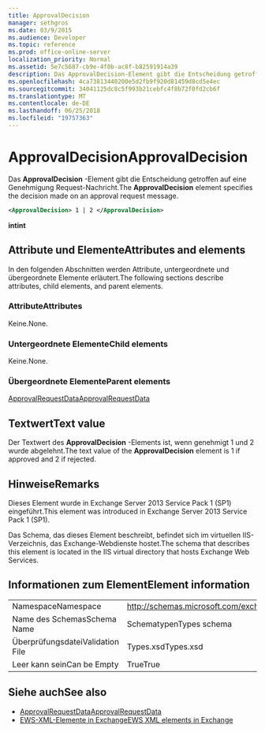 ```yaml
---
title: ApprovalDecision
manager: sethgros
ms.date: 03/9/2015
ms.audience: Developer
ms.topic: reference
ms.prod: office-online-server
localization_priority: Normal
ms.assetid: 5e7c5687-cb9e-4f0b-ac8f-b82591914a39
description: Das ApprovalDecision-Element gibt die Entscheidung getroffen auf eine Genehmigung Request-Nachricht.
ms.openlocfilehash: 4ca73813440200e5d2fb9f920d81459d8cd5e4ec
ms.sourcegitcommit: 34041125dc8c5f993b21cebfc4f8b72f0fd2cb6f
ms.translationtype: MT
ms.contentlocale: de-DE
ms.lasthandoff: 06/25/2018
ms.locfileid: "19757363"
---
```

# <a name="approvaldecision"></a><span data-ttu-id="62e21-103">ApprovalDecision</span><span class="sxs-lookup"><span data-stu-id="62e21-103">ApprovalDecision</span></span>

<span data-ttu-id="62e21-104">Das **ApprovalDecision** -Element gibt die Entscheidung getroffen auf eine Genehmigung Request-Nachricht.</span><span class="sxs-lookup"><span data-stu-id="62e21-104">The **ApprovalDecision** element specifies the decision made on an approval request message.</span></span> 
  
```XML
<ApprovalDecision> 1 | 2 </ApprovalDecision>
```

 <span data-ttu-id="62e21-105">**int**</span><span class="sxs-lookup"><span data-stu-id="62e21-105">**int**</span></span>
## <a name="attributes-and-elements"></a><span data-ttu-id="62e21-106">Attribute und Elemente</span><span class="sxs-lookup"><span data-stu-id="62e21-106">Attributes and elements</span></span>

<span data-ttu-id="62e21-107">In den folgenden Abschnitten werden Attribute, untergeordnete und übergeordnete Elemente erläutert.</span><span class="sxs-lookup"><span data-stu-id="62e21-107">The following sections describe attributes, child elements, and parent elements.</span></span>
  
### <a name="attributes"></a><span data-ttu-id="62e21-108">Attribute</span><span class="sxs-lookup"><span data-stu-id="62e21-108">Attributes</span></span>

<span data-ttu-id="62e21-109">Keine.</span><span class="sxs-lookup"><span data-stu-id="62e21-109">None.</span></span>
  
### <a name="child-elements"></a><span data-ttu-id="62e21-110">Untergeordnete Elemente</span><span class="sxs-lookup"><span data-stu-id="62e21-110">Child elements</span></span>

<span data-ttu-id="62e21-111">Keine.</span><span class="sxs-lookup"><span data-stu-id="62e21-111">None.</span></span>
  
### <a name="parent-elements"></a><span data-ttu-id="62e21-112">Übergeordnete Elemente</span><span class="sxs-lookup"><span data-stu-id="62e21-112">Parent elements</span></span>

[<span data-ttu-id="62e21-113">ApprovalRequestData</span><span class="sxs-lookup"><span data-stu-id="62e21-113">ApprovalRequestData</span></span>](approvalrequestdata.md)
  
## <a name="text-value"></a><span data-ttu-id="62e21-114">Textwert</span><span class="sxs-lookup"><span data-stu-id="62e21-114">Text value</span></span>

<span data-ttu-id="62e21-115">Der Textwert des **ApprovalDecision** -Elements ist, wenn genehmigt 1 und 2 wurde abgelehnt.</span><span class="sxs-lookup"><span data-stu-id="62e21-115">The text value of the **ApprovalDecision** element is 1 if approved and 2 if rejected.</span></span> 
  
## <a name="remarks"></a><span data-ttu-id="62e21-116">Hinweise</span><span class="sxs-lookup"><span data-stu-id="62e21-116">Remarks</span></span>

<span data-ttu-id="62e21-117">Dieses Element wurde in Exchange Server 2013 Service Pack 1 (SP1) eingeführt.</span><span class="sxs-lookup"><span data-stu-id="62e21-117">This element was introduced in Exchange Server 2013 Service Pack 1 (SP1).</span></span>
  
<span data-ttu-id="62e21-118">Das Schema, das dieses Element beschreibt, befindet sich im virtuellen IIS-Verzeichnis, das Exchange-Webdienste hostet.</span><span class="sxs-lookup"><span data-stu-id="62e21-118">The schema that describes this element is located in the IIS virtual directory that hosts Exchange Web Services.</span></span>
  
## <a name="element-information"></a><span data-ttu-id="62e21-119">Informationen zum Element</span><span class="sxs-lookup"><span data-stu-id="62e21-119">Element information</span></span>

|||
|:-----|:-----|
|<span data-ttu-id="62e21-120">Namespace</span><span class="sxs-lookup"><span data-stu-id="62e21-120">Namespace</span></span>  <br/> |http://schemas.microsoft.com/exchange/services/2006/types  <br/> |
|<span data-ttu-id="62e21-121">Name des Schemas</span><span class="sxs-lookup"><span data-stu-id="62e21-121">Schema Name</span></span>  <br/> |<span data-ttu-id="62e21-122">Schematypen</span><span class="sxs-lookup"><span data-stu-id="62e21-122">Types schema</span></span>  <br/> |
|<span data-ttu-id="62e21-123">Überprüfungsdatei</span><span class="sxs-lookup"><span data-stu-id="62e21-123">Validation File</span></span>  <br/> |<span data-ttu-id="62e21-124">Types.xsd</span><span class="sxs-lookup"><span data-stu-id="62e21-124">Types.xsd</span></span>  <br/> |
|<span data-ttu-id="62e21-125">Leer kann sein</span><span class="sxs-lookup"><span data-stu-id="62e21-125">Can be Empty</span></span>  <br/> |<span data-ttu-id="62e21-126">True</span><span class="sxs-lookup"><span data-stu-id="62e21-126">True</span></span>  <br/> |
   
## <a name="see-also"></a><span data-ttu-id="62e21-127">Siehe auch</span><span class="sxs-lookup"><span data-stu-id="62e21-127">See also</span></span>

- [<span data-ttu-id="62e21-128">ApprovalRequestData</span><span class="sxs-lookup"><span data-stu-id="62e21-128">ApprovalRequestData</span></span>](approvalrequestdata.md)
- [<span data-ttu-id="62e21-129">EWS-XML-Elemente in Exchange</span><span class="sxs-lookup"><span data-stu-id="62e21-129">EWS XML elements in Exchange</span></span>](ews-xml-elements-in-exchange.md)

